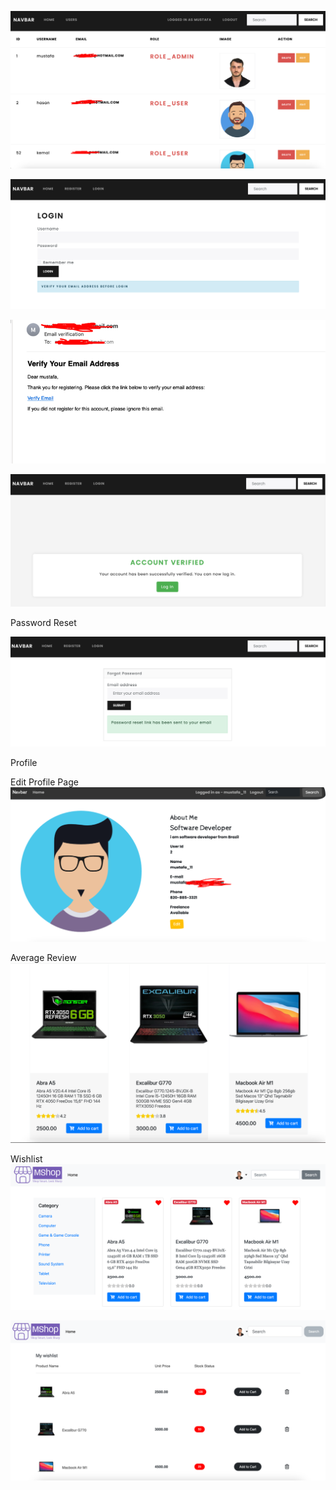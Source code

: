 ![img.png](img.png)

![img_3.png](img_3.png)

![img_1.png](img_1.png)

![img_2.png](img_2.png)

Password Reset

![img_5.png](img_5.png)

Profile 


Edit Profile Page
![img_7.png](img_7.png)

Average Review
![img_9.png](img_9.png)

Wishlist
![img_10.png](img_10.png)

![img_11.png](img_11.png)
